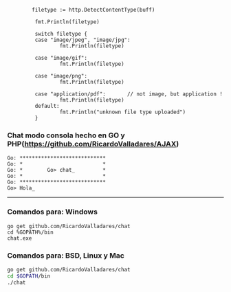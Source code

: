 ```
        filetype := http.DetectContentType(buff)

         fmt.Println(filetype)

         switch filetype {
         case "image/jpeg", "image/jpg":
                 fmt.Println(filetype)

         case "image/gif":
                 fmt.Println(filetype)

         case "image/png":
                 fmt.Println(filetype)

         case "application/pdf":       // not image, but application !
                 fmt.Println(filetype)
         default:
                 fmt.Println("unknown file type uploaded")
         }
```

### Chat modo consola hecho en GO y PHP(https://github.com/RicardoValladares/AJAX)
```
Go: ****************************
Go: *                          *
Go: *        Go> chat_         *
Go: *                          *
Go: ****************************
Go> Hola_
```

<hr>

### Comandos para: Windows
```batch
go get github.com/RicardoValladares/chat
cd %GOPATH%/bin
chat.exe
```

### Comandos para: BSD, Linux y Mac
```bash
go get github.com/RicardoValladares/chat
cd $GOPATH/bin
./chat
```
